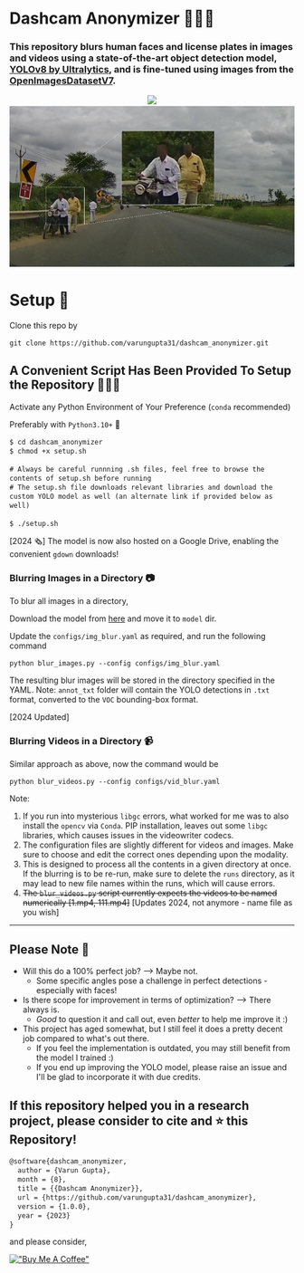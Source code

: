 # Dashcam Anonymizer 🕵🏻‍♂️

### This repository blurs human faces and license plates in images and videos using a state-of-the-art object detection model, [YOLOv8 by Ultralytics](https://github.com/ultralytics/ultralytics), and is fine-tuned using images from the [OpenImagesDatasetV7](https://storage.googleapis.com/openimages/web/index.html).

<p align="center">
<img src="media/demo.gif"/>
<img src="media/face_blur.jpg" width="800"/>
</p>

# Setup 🔩
Clone this repo by
```
git clone https://github.com/varungupta31/dashcam_anonymizer.git
```

## A Convenient Script Has Been Provided To Setup the Repository 👨🏽‍💻

Activate any Python Environment of Your Preference (`conda` recommended)

Preferably with `Python3.10+` 🐍

```
$ cd dashcam_anonymizer
$ chmod +x setup.sh

# Always be careful runnning .sh files, feel free to browse the contents of setup.sh before running
# The setup.sh file downloads relevant libraries and download the custom YOLO model as well (an alternate link if provided below as well)

$ ./setup.sh
```
[2024 🗞️] The model is now also hosted on a Google Drive, enabling the convenient `gdown` downloads!

<h3> Blurring Images in a Directory  📷</h3>

To blur all images in a directory,

Download the model from [here](https://iiitaphyd-my.sharepoint.com/:u:/g/personal/gupta_varun_research_iiit_ac_in/ESmbAC2vtABIvbg-524i-0gBJfARU0IuIFpwktIsXlBbtA?e=fUCBzY) and move it to  `model` dir.

Update the `configs/img_blur.yaml` as required, and run the following command

```
python blur_images.py --config configs/img_blur.yaml
```
The resulting blur images will be stored in the directory specified in the YAML.
Note: `annot_txt` folder will contain the YOLO detections in `.txt` format, converted to the `VOC` bounding-box format.


[2024 Updated] <h3> Blurring Videos in a Directory 📹</h3>

Similar approach as above, now the command would be

```
python blur_videos.py --config configs/vid_blur.yaml
```
Note:
1. If you run into mysterious `libgc` errors, what worked for me was to also install the `opencv` via `Conda`. PIP installation, leaves out some `libgc` libraries, which causes issues in the videowriter codecs.
2. The configuration files are slightly different for videos and images. Make sure to choose and edit the correct ones depending upon the modality.
3. This is designed to process all the contents in a given directory at once. If the blurring is to be re-run, make sure to delete the `runs` directory, as it may lead to new file names within the runs, which will cause errors.
4. <strike>The `blur_videos.py` script currently expects the videos to be named numerically [1.mp4, 111.mp4]</strike> [Updates 2024, not anymore - name file as you wish]

<hr>

## Please Note 📝
* Will this do a 100% perfect job? --> Maybe not.
  - Some specific angles pose a challenge in perfect detections - especially with faces!
* Is there scope for improvement in terms of optimization? --> There always is.
  - _Good_ to question it and call out, even _better_ to help me improve it :)
* This project has aged somewhat, but I still feel it does a pretty decent job compared to what's out there.
  - If you feel the implementation is outdated, you may still benefit from the model I trained :)
  - If you end up improving the YOLO model, please raise an issue and I'll be glad to incorporate it with due credits.

## If this repository helped you in a research project, please consider to cite and ⭐️ this Repository!



```
@software{dashcam_anonymizer,
  author = {Varun Gupta},
  month = {8},
  title = {{Dashcam Anonymizer}},
  url = {https://github.com/varungupta31/dashcam_anonymizer},
  version = {1.0.0},
  year = {2023}
}
```
and please consider,

[!["Buy Me A Coffee"](https://www.buymeacoffee.com/assets/img/custom_images/orange_img.png)](https://bmc.link/varungupta)

